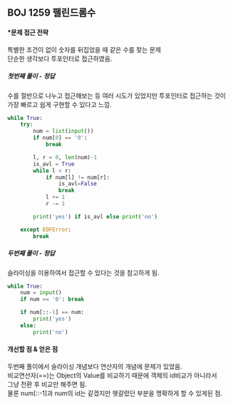 ## BOJ 1259 팰린드롬수

#### *문제 접근 전략
특별한 조건이 없이 숫자를 뒤집었을 때 같은 수를 찾는 문제  
단순한 생각보다 투포인터로 접근하였음.

##### 첫번째 풀이 - 정답
수를 절반으로 나누고 접근해보는 등 여러 시도가 있었지만 투포인터로 접근하는 것이  
가장 빠르고 쉽게 구현할 수 있다고 느낌.
```python
while True:
    try:
        num = list(input())
        if num[0] == '0': 
            break

        l, r = 0, len(num)-1
        is_avl = True
        while l < r:
            if num[l] != num[r]:
                is_avl=False
                break
            l += 1
            r -= 1

        print('yes') if is_avl else print('no')

    except EOFError:
        break
```

##### 두번째 풀이 - 정답
슬라이싱을 이용하여서 접근할 수 있다는 것을 참고하게 됨.
```python
while True:
    num = input()
    if num == '0': break

    if num[::-1] == num:
        print('yes')
    else:
        print('no')
```

#### 개선할 점 & 얻은 점
두번째 풀이에서 슬라이싱 개념보다 연산자의 개념에 문제가 있었음.  
비교연산자(==)는 Object의 Value를 비교하기 때문에 객체의 id비교가 아니라서  
그냥 전환 후 비교만 해주면 됨.  
물론 num[::-1]과 num의 id는 같겠지만 헷갈렸던 부분을 명확하게 할 수 있게된 점.